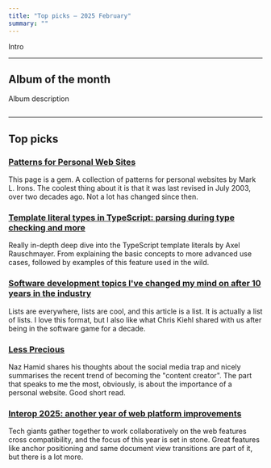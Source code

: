 ```yaml
---
title: "Top picks — 2025 February"
summary: ""
---
```


Intro

---

## Album of the month

Album description

![]()

---

## Top picks

### [Patterns for Personal Web Sites](http://www.rdrop.com/~half/Creations/Writings/Web.patterns/index.html)

This page is a gem. A collection of patterns for personal websites by Mark L. Irons. The coolest thing about it is that it was last revised in July 2003, over two decades ago. Not a lot has changed since then.

### [Template literal types in TypeScript: parsing during type checking and more](https://2ality.com/2025/01/template-literal-types.html)

Really in-depth deep dive into the TypeScript template literals by Axel Rauschmayer. From explaining the basic concepts to more advanced use cases, followed by examples of this feature used in the wild.

### [Software development topics I've changed my mind on after 10 years in the industry](https://chriskiehl.com/article/thoughts-after-10-years)

Lists are everywhere, lists are cool, and this article is a list. It is actually a list of lists. I love this format, but I also like what Chris Kiehl shared with us after being in the software game for a decade.

### [Less Precious](https://nazhamid.com/journal/less-precious/)

Naz Hamid shares his thoughts about the social media trap and nicely summarises the recent trend of becoming the "content creator". The part that speaks to me the most, obviously, is about the importance of a personal website. Good short read.

### [Interop 2025: another year of web platform improvements](https://web.dev/blog/interop-2025)

Tech giants gather together to work collaboratively on the web features cross compatibility, and the focus of this year is set in stone. Great features like anchor positioning and same document view transitions are part of it, but there is a lot more.
